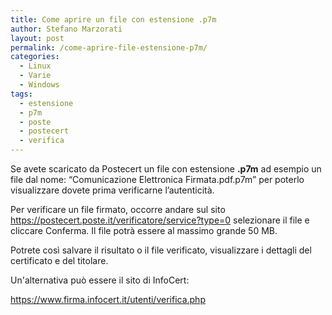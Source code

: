 ```yaml
---
title: Come aprire un file con estensione .p7m
author: Stefano Marzorati
layout: post
permalink: /come-aprire-file-estensione-p7m/
categories:
  - Linux
  - Varie
  - Windows
tags:
  - estensione
  - p7m
  - poste
  - postecert
  - verifica
---
```

Se avete scaricato da Postecert un file con estensione **.p7m** ad esempio un file dal nome: &#8220;Comunicazione Elettronica Firmata.pdf.p7m&#8221; per poterlo visualizzare dovete prima verificarne l&#8217;autenticità.

Per verificare un file firmato, occorre andare sul sito <https://postecert.poste.it/verificatore/service?type=0> selezionare il file e cliccare Conferma. Il file potrà essere al massimo grande 50 MB.

Potrete così salvare il risultato o il file verificato, visualizzare i dettagli del certificato e del titolare.

Un'alternativa può essere il sito di InfoCert:   

<https://www.firma.infocert.it/utenti/verifica.php>